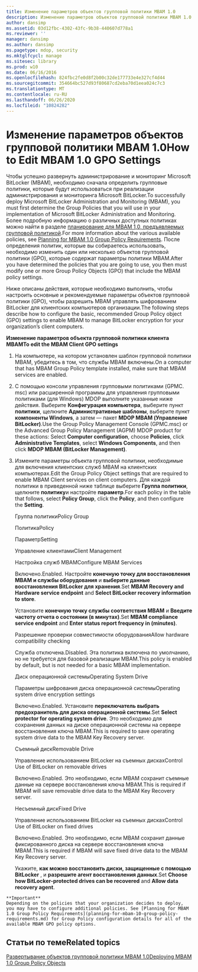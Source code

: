 ```yaml
---
title: Изменение параметров объектов групповой политики MBAM 1.0
description: Изменение параметров объектов групповой политики MBAM 1.0
author: dansimp
ms.assetid: 03d12fbc-4302-43fc-9b38-440607d778a1
ms.reviewer: ''
manager: dansimp
ms.author: dansimp
ms.pagetype: mdop, security
ms.mktglfcycl: manage
ms.sitesec: library
ms.prod: w10
ms.date: 06/16/2016
ms.openlocfilehash: 824fbc2fe0d8f2b00c32de177733e4e327cf4d44
ms.sourcegitcommit: 354664bc527d93f80687cd2eba70d1eea024c7c3
ms.translationtype: MT
ms.contentlocale: ru-RU
ms.lasthandoff: 06/26/2020
ms.locfileid: "10824282"
---
```

# <span data-ttu-id="19b2c-103">Изменение параметров объектов групповой политики MBAM 1.0</span><span class="sxs-lookup"><span data-stu-id="19b2c-103">How to Edit MBAM 1.0 GPO Settings</span></span>


<span data-ttu-id="19b2c-104">Чтобы успешно развернуть администрирование и мониторинг Microsoft BitLocker (MBAM), необходимо сначала определить групповые политики, которые будут использоваться при реализации администрирования и мониторинга Microsoft BitLocker.</span><span class="sxs-lookup"><span data-stu-id="19b2c-104">To successfully deploy Microsoft BitLocker Administration and Monitoring (MBAM), you must first determine the Group Policies that you will use in your implementation of Microsoft BitLocker Administration and Monitoring.</span></span> <span data-ttu-id="19b2c-105">Более подробную информацию о различных доступных политиках можно найти в разделе [планирование для MBAM 1,0, предъявляемых групповой политикой](planning-for-mbam-10-group-policy-requirements.md).</span><span class="sxs-lookup"><span data-stu-id="19b2c-105">For more information about the various available policies, see [Planning for MBAM 1.0 Group Policy Requirements](planning-for-mbam-10-group-policy-requirements.md).</span></span> <span data-ttu-id="19b2c-106">После определения политик, которые вы собираетесь использовать, необходимо изменить один или несколько объектов групповой политики (GPO), которые содержат параметры политики MBAM.</span><span class="sxs-lookup"><span data-stu-id="19b2c-106">After you have determined the policies that you are going to use, you then must modify one or more Group Policy Objects (GPO) that include the MBAM policy settings.</span></span>

<span data-ttu-id="19b2c-107">Ниже описаны действия, которые необходимо выполнить, чтобы настроить основные и рекомендуемые параметры объектов групповой политики (GPO), чтобы разрешить MBAM управлять шифрованием BitLocker для клиентских компьютеров организации.</span><span class="sxs-lookup"><span data-stu-id="19b2c-107">The following steps describe how to configure the basic, recommended Group Policy object (GPO) settings to enable MBAM to manage BitLocker encryption for your organization’s client computers.</span></span>

**<span data-ttu-id="19b2c-108">Изменение параметров объекта групповой политики клиента MBAM</span><span class="sxs-lookup"><span data-stu-id="19b2c-108">To edit the MBAM Client GPO settings</span></span>**

1.  <span data-ttu-id="19b2c-109">На компьютере, на котором установлен шаблон групповой политики MBAM, убедитесь в том, что службы MBAM включены.</span><span class="sxs-lookup"><span data-stu-id="19b2c-109">On a computer that has MBAM Group Policy template installed, make sure that MBAM services are enabled.</span></span>

2.  <span data-ttu-id="19b2c-110">С помощью консоли управления групповыми политиками (GPMC. msc) или расширенной программы для управления групповыми политиками (для Windows) MDOP выполните указанные ниже действия. Выберите **Конфигурация компьютера**, выберите пункт **политики**, щелкните **Административные шаблоны**, выберите пункт **компоненты Windows**, а затем — пакет **MDOP MBAM (Управление BitLocker)**.</span><span class="sxs-lookup"><span data-stu-id="19b2c-110">Use the Group Policy Management Console (GPMC.msc) or the Advanced Group Policy Management (AGPM) MDOP product for these actions: Select **Computer configuration**, choose **Policies**, click **Administrative Templates**, select **Windows Components**, and then click **MDOP MBAM (BitLocker Management)**.</span></span>

3.  <span data-ttu-id="19b2c-111">Измените параметры объекта групповой политики, необходимые для включения клиентских служб MBAM на клиентских компьютерах.</span><span class="sxs-lookup"><span data-stu-id="19b2c-111">Edit the Group Policy Object settings that are required to enable MBAM Client services on client computers.</span></span> <span data-ttu-id="19b2c-112">Для каждой политики в приведенной ниже таблице выберите **Группа политики**, щелкните **политику**и настройте **параметр**.</span><span class="sxs-lookup"><span data-stu-id="19b2c-112">For each policy in the table that follows, select **Policy Group**, click the **Policy**, and then configure the **Setting**.</span></span>

    <span data-ttu-id="19b2c-113">Группа политики</span><span class="sxs-lookup"><span data-stu-id="19b2c-113">Policy Group</span></span>

    <span data-ttu-id="19b2c-114">Политика</span><span class="sxs-lookup"><span data-stu-id="19b2c-114">Policy</span></span>

    <span data-ttu-id="19b2c-115">Параметр</span><span class="sxs-lookup"><span data-stu-id="19b2c-115">Setting</span></span>

    <span data-ttu-id="19b2c-116">Управление клиентами</span><span class="sxs-lookup"><span data-stu-id="19b2c-116">Client Management</span></span>

    <span data-ttu-id="19b2c-117">Настройка служб MBAM</span><span class="sxs-lookup"><span data-stu-id="19b2c-117">Configure MBAM Services</span></span>

    <span data-ttu-id="19b2c-118">Включено.</span><span class="sxs-lookup"><span data-stu-id="19b2c-118">Enabled.</span></span> <span data-ttu-id="19b2c-119">Настройте **конечную точку для восстановления MBAM и службы оборудования** и **выберите данные восстановления BitLocker для хранения**.</span><span class="sxs-lookup"><span data-stu-id="19b2c-119">Set **MBAM Recovery and Hardware service endpoint** and **Select BitLocker recovery information to store**.</span></span>

    <span data-ttu-id="19b2c-120">Установите **конечную точку службы соответствия MBAM** и **Введите частоту отчета о состоянии (в минутах)**.</span><span class="sxs-lookup"><span data-stu-id="19b2c-120">Set **MBAM compliance service endpoint** and **Enter status report frequency in (minutes)**.</span></span>

    <span data-ttu-id="19b2c-121">Разрешение проверки совместимости оборудования</span><span class="sxs-lookup"><span data-stu-id="19b2c-121">Allow hardware compatibility checking</span></span>

    <span data-ttu-id="19b2c-122">Служба отключена.</span><span class="sxs-lookup"><span data-stu-id="19b2c-122">Disabled.</span></span> <span data-ttu-id="19b2c-123">Эта политика включена по умолчанию, но не требуется для базовой реализации MBAM.</span><span class="sxs-lookup"><span data-stu-id="19b2c-123">This policy is enabled by default, but is not needed for a basic MBAM implementation.</span></span>

    <span data-ttu-id="19b2c-124">Диск операционной системы</span><span class="sxs-lookup"><span data-stu-id="19b2c-124">Operating System Drive</span></span>

    <span data-ttu-id="19b2c-125">Параметры шифрования диска операционной системы</span><span class="sxs-lookup"><span data-stu-id="19b2c-125">Operating system drive encryption settings</span></span>

    <span data-ttu-id="19b2c-126">Включено.</span><span class="sxs-lookup"><span data-stu-id="19b2c-126">Enabled.</span></span> <span data-ttu-id="19b2c-127">Установите **переключатель выбрать предохранитель для диска операционной системы**.</span><span class="sxs-lookup"><span data-stu-id="19b2c-127">Set **Select protector for operating system drive**.</span></span> <span data-ttu-id="19b2c-128">Это необходимо для сохранения данных на диске операционной системы на сервере восстановления ключа MBAM.</span><span class="sxs-lookup"><span data-stu-id="19b2c-128">This is required to save operating system drive data to the MBAM Key Recovery server.</span></span>

    <span data-ttu-id="19b2c-129">Съемный диск</span><span class="sxs-lookup"><span data-stu-id="19b2c-129">Removable Drive</span></span>

    <span data-ttu-id="19b2c-130">Управление использованием BitLocker на съемных дисках</span><span class="sxs-lookup"><span data-stu-id="19b2c-130">Control Use of BitLocker on removable drives</span></span>

    <span data-ttu-id="19b2c-131">Включено.</span><span class="sxs-lookup"><span data-stu-id="19b2c-131">Enabled.</span></span> <span data-ttu-id="19b2c-132">Это необходимо, если MBAM сохранит съемные данные на сервере восстановления ключа MBAM.</span><span class="sxs-lookup"><span data-stu-id="19b2c-132">This is required if MBAM will save removable drive data to the MBAM Key Recovery server.</span></span>

    <span data-ttu-id="19b2c-133">Несъемный диск</span><span class="sxs-lookup"><span data-stu-id="19b2c-133">Fixed Drive</span></span>

    <span data-ttu-id="19b2c-134">Управление использованием BitLocker на съемных дисках</span><span class="sxs-lookup"><span data-stu-id="19b2c-134">Control Use of BitLocker on fixed drives</span></span>

    <span data-ttu-id="19b2c-135">Включено.</span><span class="sxs-lookup"><span data-stu-id="19b2c-135">Enabled.</span></span> <span data-ttu-id="19b2c-136">Это необходимо, если MBAM сохранит данные фиксированного диска на сервере восстановления ключа MBAM.</span><span class="sxs-lookup"><span data-stu-id="19b2c-136">This is required if MBAM will save fixed drive data to the MBAM Key Recovery server.</span></span>

    <span data-ttu-id="19b2c-137">Укажите, **как можно восстановить диски, защищенные с помощью BitLocker** , и **разрешите агент восстановления данных**.</span><span class="sxs-lookup"><span data-stu-id="19b2c-137">Set **Choose how BitLocker-protected drives can be recovered** and **Allow data recovery agent**.</span></span>



~~~
**Important**  
Depending on the policies that your organization decides to deploy, you may have to configure additional policies. See [Planning for MBAM 1.0 Group Policy Requirements](planning-for-mbam-10-group-policy-requirements.md) for Group Policy configuration details for all of the available MBAM GPO policy options.
~~~



## <span data-ttu-id="19b2c-138">Статьи по теме</span><span class="sxs-lookup"><span data-stu-id="19b2c-138">Related topics</span></span>


[<span data-ttu-id="19b2c-139">Развертывание объектов групповой политики MBAM 1.0</span><span class="sxs-lookup"><span data-stu-id="19b2c-139">Deploying MBAM 1.0 Group Policy Objects</span></span>](deploying-mbam-10-group-policy-objects.md)









